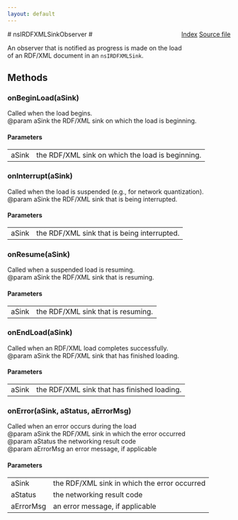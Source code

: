 ```yaml
---
layout: default
---
```

<div class='links' style='float:right'><a href="../index.html">Index</a>
<a href="http://dxr.mozilla.org/mozilla-central/source/rdf/base/nsIRDFXMLSink.idl">Source file</a>
</div>
# nsIRDFXMLSinkObserver #
  
An observer that is notified as progress is made on the load  
of an RDF/XML document in an <code>nsIRDFXMLSink</code>.  
  

## Methods ##

### onBeginLoad(aSink) ###
  
Called when the load begins.  
@param aSink the RDF/XML sink on which the load is beginning.  
  

#### Parameters ####

<table>

<tr>
<td>aSink</td>
<td>the RDF/XML sink on which the load is beginning.  
</td>
</tr>

</table>

### onInterrupt(aSink) ###
  
Called when the load is suspended (e.g., for network quantization).  
@param aSink the RDF/XML sink that is being interrupted.  
  

#### Parameters ####

<table>

<tr>
<td>aSink</td>
<td>the RDF/XML sink that is being interrupted.  
</td>
</tr>

</table>

### onResume(aSink) ###
  
Called when a suspended load is resuming.  
@param aSink the RDF/XML sink that is resuming.  
  

#### Parameters ####

<table>

<tr>
<td>aSink</td>
<td>the RDF/XML sink that is resuming.  
</td>
</tr>

</table>

### onEndLoad(aSink) ###
  
Called when an RDF/XML load completes successfully.  
@param aSink the RDF/XML sink that has finished loading.  
  

#### Parameters ####

<table>

<tr>
<td>aSink</td>
<td>the RDF/XML sink that has finished loading.  
</td>
</tr>

</table>

### onError(aSink, aStatus, aErrorMsg) ###
  
Called when an error occurs during the load  
@param aSink the RDF/XML sink in which the error occurred  
@param aStatus the networking result code  
@param aErrorMsg an error message, if applicable  
  

#### Parameters ####

<table>

<tr>
<td>aSink</td>
<td>the RDF/XML sink in which the error occurred  
</td>
</tr>

<tr>
<td>aStatus</td>
<td>the networking result code  
</td>
</tr>

<tr>
<td>aErrorMsg</td>
<td>an error message, if applicable  
</td>
</tr>

</table>
